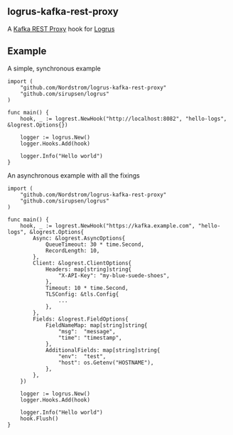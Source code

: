 logrus-kafka-rest-proxy
-----------------------

A [Kafka REST Proxy](https://www.confluent.io/blog/a-comprehensive-open-source-rest-proxy-for-kafka) hook for [Logrus](https://github.com/sirupsen/logrus)

## Example

A simple, synchronous example

```
import (
	"github.com/Nordstrom/logrus-kafka-rest-proxy"
	"github.com/sirupsen/logrus"
)

func main() {
	hook, _ := logrest.NewHook("http://localhost:8082", "hello-logs", &logrest.Options{})

	logger := logrus.New()
	logger.Hooks.Add(hook)

	logger.Info("Hello world")
}
```

An asynchronous example with all the fixings

```
import (
	"github.com/Nordstrom/logrus-kafka-rest-proxy"
	"github.com/sirupsen/logrus"
)

func main() {
	hook, _ := logrest.NewHook("https://kafka.example.com", "hello-logs", &logrest.Options{
		Async: &logrest.AsyncOptions{
			QueueTimeout: 30 * time.Second,
			RecordLength: 10,
		},
		Client: &logrest.ClientOptions{
			Headers: map[string]string{
				"X-API-Key": "my-blue-suede-shoes",
			},
			Timeout: 10 * time.Second,
			TLSConfig: &tls.Config{
				...
			},
		},
		Fields: &logrest.FieldOptions{
			FieldNameMap: map[string]string{
				"msg":  "message",
				"time": "timestamp",
			},
			AdditionalFields: map[string]string{
				"env":  "test",
				"host": os.Getenv("HOSTNAME"),
			},
		},
	})

	logger := logrus.New()
	logger.Hooks.Add(hook)

	logger.Info("Hello world")
	hook.Flush()
}
```
